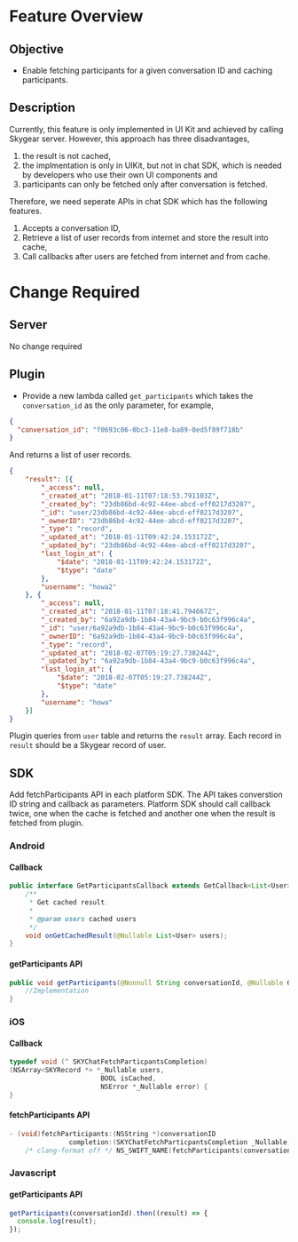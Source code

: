 # Feature Overview

## Objective

- Enable fetching participants for a given conversation ID and caching participants.

## Description

Currently, this feature is only implemented in UI Kit and achieved by calling Skygear server. However, this approach has three disadvantages,

1. the result is not cached,
2. the implmentation is only in UIKit, but not in chat SDK, which is needed by developers who use their own UI components and
3. participants can only be fetched only after conversation is fetched.

Therefore, we need seperate APIs in chat SDK which has the following features.

1. Accepts a conversation ID,
2. Retrieve a list of user records from internet and store the result into cache,
3. Call callbacks after users are fetched from internet and from cache.

# Change Required

## Server
No change required

## Plugin
- Provide a new lambda called `get_participants` which takes the `conversation_id` as the only parameter, for example,

```json
{
  "conversation_id": "f0693c06-0bc3-11e8-ba89-0ed5f89f718b"
}
```

And returns a list of user records.

```json
{
	"result": [{
		"_access": null,
		"_created_at": "2018-01-11T07:18:53.791103Z",
		"_created_by": "23db86bd-4c92-44ee-abcd-eff0217d3207",
		"_id": "user/23db86bd-4c92-44ee-abcd-eff0217d3207",
		"_ownerID": "23db86bd-4c92-44ee-abcd-eff0217d3207",
		"_type": "record",
		"_updated_at": "2018-01-11T09:42:24.153172Z",
		"_updated_by": "23db86bd-4c92-44ee-abcd-eff0217d3207",
		"last_login_at": {
			"$date": "2018-01-11T09:42:24.153172Z",
			"$type": "date"
		},
		"username": "howa2"
	}, {
		"_access": null,
		"_created_at": "2018-01-11T07:18:41.794667Z",
		"_created_by": "6a92a9db-1b84-43a4-9bc9-b0c63f996c4a",
		"_id": "user/6a92a9db-1b84-43a4-9bc9-b0c63f996c4a",
		"_ownerID": "6a92a9db-1b84-43a4-9bc9-b0c63f996c4a",
		"_type": "record",
		"_updated_at": "2018-02-07T05:19:27.738244Z",
		"_updated_by": "6a92a9db-1b84-43a4-9bc9-b0c63f996c4a",
		"last_login_at": {
			"$date": "2018-02-07T05:19:27.738244Z",
			"$type": "date"
		},
		"username": "howa"
	}]
}
```
Plugin queries from `user` table and returns the `result` array.
Each record in `result` should be a Skygear record of user.

## SDK

Add fetchParticipants API in each platform SDK. The API takes converstion ID string and callback as parameters. Platform SDK should call callback twice, one when the cache is fetched and another one when the result is fetched from plugin.

### Android

#### Callback
```java
public interface GetParticipantsCallback extends GetCallback<List<User>> {
    /**
     * Get cached result.
     *
     * @param users cached users
     */
    void onGetCachedResult(@Nullable List<User> users);
}
```
#### getParticipants API

```java
public void getParticipants(@Nonnull String conversationId, @Nullable GetParticipantsCallback callback) {
	//Implementation
}
```

### iOS
#### Callback
```objectivec
typedef void (^ SKYChatFetchParticpantsCompletion)
(NSArray<SKYRecord *> *_Nullable users,
                       BOOL isCached,
                       NSError *_Nullable error) {
}
```

#### fetchParticipants API
```objectivec
- (void)fetchParticipants:(NSString *)conversationID
               completion:(SKYChatFetchParticpantsCompletion _Nullable)completion
    /* clang-format off */ NS_SWIFT_NAME(fetchParticipants(conversationID:completion:));
```
### Javascript

#### getParticipants API
```javascript
getParticipants(conversationId).then((result) => {
  console.log(result);
});
```

